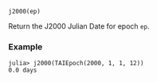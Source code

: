 ```
j2000(ep)
```

Return the J2000 Julian Date for epoch `ep`.

### Example

```jldoctest; setup = :(using AstroTime)
julia> j2000(TAIEpoch(2000, 1, 1, 12))
0.0 days
```
